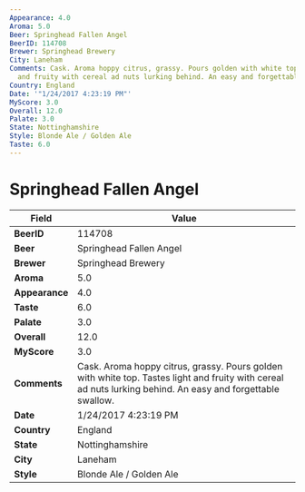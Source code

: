 ```yaml
---
Appearance: 4.0
Aroma: 5.0
Beer: Springhead Fallen Angel
BeerID: 114708
Brewer: Springhead Brewery
City: Laneham
Comments: Cask. Aroma hoppy citrus, grassy. Pours golden with white top. Tastes light
  and fruity with cereal ad nuts lurking behind. An easy and forgettable swallow.
Country: England
Date: '"1/24/2017 4:23:19 PM"'
MyScore: 3.0
Overall: 12.0
Palate: 3.0
State: Nottinghamshire
Style: Blonde Ale / Golden Ale
Taste: 6.0
---
```


# Springhead Fallen Angel

| Field         | Value |
|---------------|-------|
| **BeerID** | 114708 |
| **Beer** | Springhead Fallen Angel |
| **Brewer** | Springhead Brewery |
| **Aroma** | 5.0 |
| **Appearance** | 4.0 |
| **Taste** | 6.0 |
| **Palate** | 3.0 |
| **Overall** | 12.0 |
| **MyScore** | 3.0 |
| **Comments** | Cask. Aroma hoppy citrus, grassy. Pours golden with white top. Tastes light and fruity with cereal ad nuts lurking behind. An easy and forgettable swallow. |
| **Date** | 1/24/2017 4:23:19 PM |
| **Country** | England |
| **State** | Nottinghamshire |
| **City** | Laneham |
| **Style** | Blonde Ale / Golden Ale |
